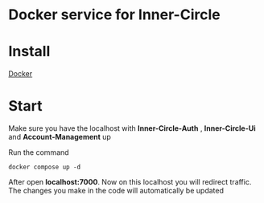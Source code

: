 # Docker service for Inner-Circle 

# Install
[Docker](https://www.docker.com/)

# Start 
Make sure you have the localhost with **Inner-Circle-Auth** , **Inner-Circle-Ui** and **Account-Management** up

Run the command 
```
docker compose up -d
```

After open **localhost:7000**. Now on this localhost you will redirect traffic. The changes you make in the code will automatically be updated 
